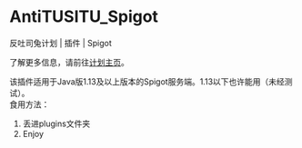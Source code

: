 # AntiTUSITU_Spigot
反吐司兔计划 | 插件 | Spigot    

了解更多信息，请前往[计划主页](https://antitusituproject.asia)。  

该插件适用于Java版1.13及以上版本的Spigot服务端。1.13以下也许能用（未经测试）。  
食用方法：
1. 丢进plugins文件夹
2. Enjoy
